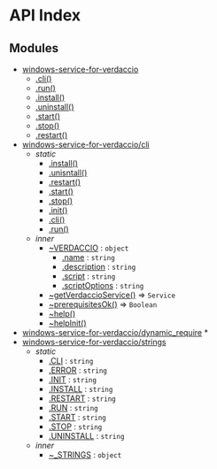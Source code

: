 # API Index #
## Modules

* [windows-service-for-verdaccio](api.md/index.md#module_windows-service-for-verdaccio)
    * [.cli()](api.md/index.md#module_windows-service-for-verdaccio.cli)
    * [.run()](api.md/index.md#module_windows-service-for-verdaccio.run)
    * [.install()](api.md/index.md#module_windows-service-for-verdaccio.install)
    * [.uninstall()](api.md/index.md#module_windows-service-for-verdaccio.uninstall)
    * [.start()](api.md/index.md#module_windows-service-for-verdaccio.start)
    * [.stop()](api.md/index.md#module_windows-service-for-verdaccio.stop)
    * [.restart()](api.md/index.md#module_windows-service-for-verdaccio.restart)
* [windows-service-for-verdaccio/cli](api.md/cli.md#module_windows-service-for-verdaccio/cli)
    * _static_
        * [.install()](api.md/cli.md#module_windows-service-for-verdaccio/cli.install)
        * [.unisntall()](api.md/cli.md#module_windows-service-for-verdaccio/cli.unisntall)
        * [.restart()](api.md/cli.md#module_windows-service-for-verdaccio/cli.restart)
        * [.start()](api.md/cli.md#module_windows-service-for-verdaccio/cli.start)
        * [.stop()](api.md/cli.md#module_windows-service-for-verdaccio/cli.stop)
        * [.init()](api.md/cli.md#module_windows-service-for-verdaccio/cli.init)
        * [.cli()](api.md/cli.md#module_windows-service-for-verdaccio/cli.cli)
        * [.run()](api.md/cli.md#module_windows-service-for-verdaccio/cli.run)
    * _inner_
        * [~VERDACCIO](api.md/cli.md#module_windows-service-for-verdaccio/cli..VERDACCIO) : <code>object</code>
            * [.name](api.md/cli.md#module_windows-service-for-verdaccio/cli..VERDACCIO.name) : <code>string</code>
            * [.description](api.md/cli.md#module_windows-service-for-verdaccio/cli..VERDACCIO.description) : <code>string</code>
            * [.script](api.md/cli.md#module_windows-service-for-verdaccio/cli..VERDACCIO.script) : <code>string</code>
            * [.scriptOptions](api.md/cli.md#module_windows-service-for-verdaccio/cli..VERDACCIO.scriptOptions) : <code>string</code>
        * [~getVerdaccioService()](api.md/cli.md#module_windows-service-for-verdaccio/cli..getVerdaccioService) ⇒ <code>Service</code>
        * [~prerequisitesOk()](api.md/cli.md#module_windows-service-for-verdaccio/cli..prerequisitesOk) ⇒ <code>Boolean</code>
        * [~help()](api.md/cli.md#module_windows-service-for-verdaccio/cli..help)
        * [~helpInit()](api.md/cli.md#module_windows-service-for-verdaccio/cli..helpInit)
* [windows-service-for-verdaccio/dynamic_require](api.md/dynamic.require.md#module_windows-service-for-verdaccio/dynamic_require)
    * 
* [windows-service-for-verdaccio/strings](api.md/strings.md#module_windows-service-for-verdaccio/strings)
    * _static_
        * [.CLI](api.md/strings.md#module_windows-service-for-verdaccio/strings.CLI) : <code>string</code>
        * [.ERROR](api.md/strings.md#module_windows-service-for-verdaccio/strings.ERROR) : <code>string</code>
        * [.INIT](api.md/strings.md#module_windows-service-for-verdaccio/strings.INIT) : <code>string</code>
        * [.INSTALL](api.md/strings.md#module_windows-service-for-verdaccio/strings.INSTALL) : <code>string</code>
        * [.RESTART](api.md/strings.md#module_windows-service-for-verdaccio/strings.RESTART) : <code>string</code>
        * [.RUN](api.md/strings.md#module_windows-service-for-verdaccio/strings.RUN) : <code>string</code>
        * [.START](api.md/strings.md#module_windows-service-for-verdaccio/strings.START) : <code>string</code>
        * [.STOP](api.md/strings.md#module_windows-service-for-verdaccio/strings.STOP) : <code>string</code>
        * [.UNINSTALL](api.md/strings.md#module_windows-service-for-verdaccio/strings.UNINSTALL) : <code>string</code>
    * _inner_
        * [~_STRINGS](api.md/strings.md#module_windows-service-for-verdaccio/strings.._STRINGS) : <code>object</code>
